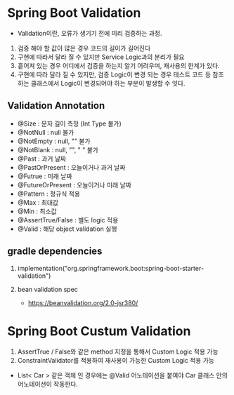 # Spring Boot Validation

* Validation이란, 오류가 생기기 전에 미리 검증하는 과정.

1. 검증 해야 할 값이 많은 경우 코드의 길이가 길어진다
2. 구현에 따라서 달라 질 수 있지만 Service Logic과의 분리가 필요
3. 흩어져 있는 경우 어디에서 검증을 하는지 알기 어려우며, 재사용의 한계가 있다.
4. 구현에 따라 달라 질 수 있지만, 검증 Logic이 변경 되는 경우 테스트 코드 등 참조하는 클래스에서 Logic이 변경되어야 하는 부분이 발생할 수 잇다.


## Validation Annotation

* @Size : 문자 길이 측정 (Int Type 불가)
* @NotNull : null 불가
* @NotEmpty : null, "" 불가
* @NotBlank : null, "", " " 불가
* @Past : 과거 날짜
* @PastOrPresent : 오늘이거나 과거 날짜
* @Futrue : 미래 날짜
* @FutureOrPresent : 오늘이거나 미래 날짜
* @Pattern : 정규식 적용
* @Max : 최대값
* @Min : 최소값
* @AssertTrue/False : 별도 logic 적용
* @Valid : 해당 object validation 실행


## gradle dependencies

1. implementation("org.springframework.boot:spring-boot-starter-validation")

2. bean validation spec
   * https://beanvalidation.org/2.0-jsr380/ 

# Spring Boot Custum Validation


1. AssertTrue / False와 같은 method 지정을 통해서 Custom Logic 적용 가능
2. ConstraintValidator를 적용하여 재사용이 가능한 Custom Logic 적용 가능

* List< Car > 같은 객체 인 경우에는 @Valid 어노테이션을 붙여야 Car 클래스 안의 어노테이션이 작동한다.  
